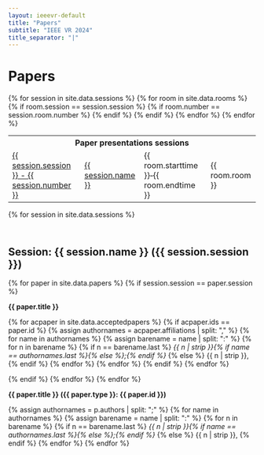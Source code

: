 ```yaml
---
layout: ieeevr-default
title: "Papers"
subtitle: "IEEE VR 2024"
title_separator: "|"
---
```

<h1>Papers</h1>
<div>
    <div>
        <div>
            <table class="styled-table">
                <tr>
                    <th colspan="4">Paper presentations sessions</th>
                </tr>    
                {% for session in site.data.sessions %}
                    <tr>
                        <td class="medLarge"><a href="#{{ session.id }}">{{ session.session }} - {{ session.number }}</a></td>
                        <td class="medLarge"><a href="#{{ session.id }}">{{ session.name }}</a></td>
                        {% for room in site.data.rooms %} 
                            {% if room.session == session.session %}
                                {% if room.number == session.room.number %}
                                    <td class="medLarge">{{ room.starttime }}&#8209;{{ room.endtime }}</td>
                                    <td class="medLarge" class="text-nowrap">{{ room.room }}</td>
                                {% endif %}
                            {% endif %}
                        {% endfor %}
                    </tr>
                {% endfor %}
            </table>
        </div>
    <div>
</div>
<div>
    {% for session in site.data.sessions %}
            <h2 id="{{ session.id }}" class="pink" style="padding-top:25px;">Session: {{ session.name }} ({{ session.session }})</h2>
            {% for paper in site.data.papers %}                 
                {% if session.session == paper.session %}         
                    <p class="medLarge" id="{{ paper.id }}" style="margin-bottom: 0.3em;">
                        <strong>{{ paper.title }}</strong>
                    </p>
                    <p class="font_70">
                    {% for acpaper in site.data.acceptedpapers %}    
                        {% if acpaper.ids == paper.id  %} 
                            {% assign authornames = acpaper.affiliations | split: "," %}
                            {% for name in authornames %}
                                {% assign barename = name | split: ":" %}
                                {% for n in barename %}
                                    {% if n == barename.last %}
                                        <i>{{ n | strip }}{% if name == authornames.last %}{% else %};{% endif %}</i>
                                    {% else %}                            
                                        <span class="bold">{{ n | strip }},</span>
                                    {% endif %}
                                {% endfor %} 
                            {% endfor %}
                        {% endif %}
                    {% endfor %}
                    </p>
                {% endif %}
            {% endfor %}
    {% endfor %}
</div>
<p class="medLarge" id="{{ paper.id }}" style="margin-bottom: 0.3em;">
                                    <strong>{{ paper.title }} ({{ paper.type }}: {{ paper.id }})</strong>
                                </p>
                                <p class="font_70" >
                                    {% assign authornames = p.authors | split: ";" %}
                                    {% for name in authornames %}
                                        {% assign barename = name | split: ":" %}
                                        {% for n in barename %}
                                            {% if n == barename.last %}
                                                <i>{{ n | strip }}{% if name == authornames.last %}{% else %};{% endif %}</i>
                                            {% else %}                            
                                                <span class="bold">{{ n | strip }},</span>
                                            {% endif %}
                                        {% endfor %} 
                                    {% endfor %}
                                </p>